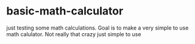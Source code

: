 # basic-math-calculator
just testing some math calculations. Goal is to make a very simple to use math calulator. Not really that crazy just simple to use
